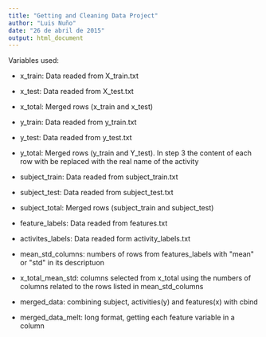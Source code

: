 ```yaml
---
title: "Getting and Cleaning Data Project"
author: "Luis Nuño"
date: "26 de abril de 2015"
output: html_document
---
```


Variables used:

 - x_train: Data readed from X_train.txt
 - x_test: Data readed from X_test.txt
 - x_total: Merged rows (x_train and x_test)
 
 - y_train: Data readed from y_train.txt
 - y_test: Data readed from y_test.txt
 - y_total: Merged rows (y_train and Y_test). In step 3 the content of each row with be replaced with the real name of the activity

 - subject_train: Data readed from subject_train.txt
 - subject_test: Data readed from subject_test.txt
 - subject_total: Merged rows (subject_train and subject_test)
 
 - feature_labels: Data readed from features.txt
 - activites_labels: Data readed form activity_labels.txt
 
 - mean_std_columns: numbers of rows from features_labels with "mean" or "std" in its descriptuon
 - x_total_mean_std: columns selected from x_total using the numbers of columns related to the rows listed in mean_std_columns

 - merged_data: combining subject, activities(y) and features(x) with cbind
 - merged_data_melt: long format, getting each feature variable in a column